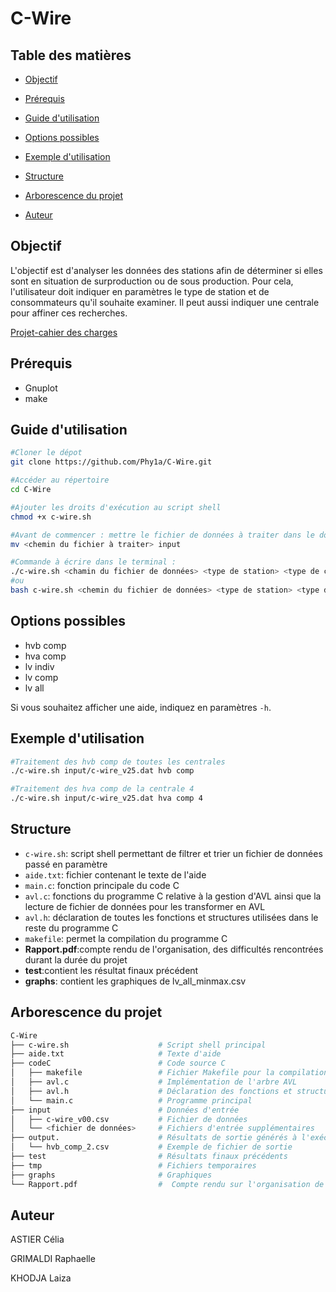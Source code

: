 # C-Wire

## Table des matières

- [Objectif](#Objectif)

- [Prérequis](#Prérequis)

- [Guide d'utilisation](#Guide-d'utilisation)

- [Options possibles](#Options-possibles)

- [Exemple d'utilisation](#Exemple-d'utilisation)

- [Structure](#Structure)

- [Arborescence du projet](#Arborescence-du-projet)

- [Auteur](#Auteur)

## Objectif

L'objectif est d'analyser les données des stations afin de déterminer si elles sont en situation de surproduction ou de sous production. Pour cela, l'utilisateur doit indiquer en paramètres le type de station et de consommateurs qu'il souhaite examiner. Il peut aussi indiquer une centrale pour affiner ces recherches.

[Projet-cahier des charges](https://github.com/Phy1a/C-Wire/blob/main/Projet_C-Wire.pdf)

## Prérequis

- Gnuplot
- make

## Guide d'utilisation

```bash
#Cloner le dépot
git clone https://github.com/Phy1a/C-Wire.git

#Accéder au répertoire
cd C-Wire

#Ajouter les droits d'exécution au script shell
chmod +x c-wire.sh

#Avant de commencer : mettre le fichier de données à traiter dans le dossier "input"
mv <chemin du fichier à traiter> input

#Commande à écrire dans le terminal :
./c-wire.sh <chamin du fichier de données> <type de station> <type de consommateur> <numéro de centrale si besoin>
#ou
bash c-wire.sh <chemin du fichier de données> <type de station> <type de consommateur> <numéro de centrale si besoin>

```

## Options possibles

- hvb comp
- hva comp
- lv indiv
- lv comp
- lv all

Si vous souhaitez afficher une aide, indiquez en paramètres `-h`.

## Exemple d'utilisation

```bash
#Traitement des hvb comp de toutes les centrales
./c-wire.sh input/c-wire_v25.dat hvb comp

#Traitement des hva comp de la centrale 4
./c-wire.sh input/c-wire_v25.dat hva comp 4

```

## Structure

- `c-wire.sh`: script shell permettant de filtrer et trier un fichier de données passé en paramètre
- `aide.txt`: fichier contenant le texte de l'aide
- `main.c`: fonction principale du code C
- `avl.c`: fonctions du programme C relative à la gestion d'AVL ainsi que la lecture de fichier de données pour les transformer en AVL
- `avl.h`: déclaration de toutes les fonctions et structures utilisées dans le reste du programme C
- `makefile`: permet la compilation du programme C
- **Rapport.pdf**:compte rendu de l'organisation, des difficultés rencontrées durant la durée du projet
- **test**:contient les résultat finaux précédent
- **graphs**: contient les graphiques de lv_all_minmax.csv

## Arborescence du projet

```bash
C-Wire
├── c-wire.sh                    # Script shell principal
├── aide.txt                     # Texte d'aide 
├── codeC                        # Code source C
│   ├── makefile                 # Fichier Makefile pour la compilation
│   ├── avl.c                    # Implémentation de l'arbre AVL
│   ├── avl.h                    # Déclaration des fonctions et structures AVL
│   └── main.c                   # Programme principal
├── input                        # Données d'entrée
│   ├── c-wire_v00.csv           # Fichier de données 
│   └── <fichier de données>     # Fichiers d'entrée supplémentaires
├── output.                      # Résultats de sortie générés à l'exécution
│   └── hvb_comp_2.csv           # Exemple de fichier de sortie
├── test                         # Résultats finaux précédents
├── tmp                          # Fichiers temporaires
├── graphs                       # Graphiques
└── Rapport.pdf                  #  Compte rendu sur l'organisation de l'équipe et les difficultés rencontrées

```
## Auteur

ASTIER Célia

GRIMALDI Raphaelle

KHODJA Laiza
